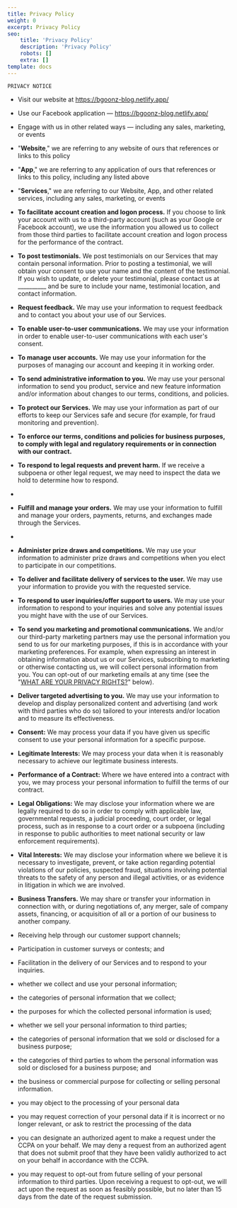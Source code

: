 ```yaml
---
title: Privacy Policy
weight: 0
excerpt: Privacy Policy
seo:
    title: 'Privacy Policy'
    description: 'Privacy Policy'
    robots: []
    extra: []
template: docs
---
```



    PRIVACY NOTICE

- Visit our website at <https://bgoonz-blog.netlify.app/>

<!---->

- Use our Facebook application — <https://bgoonz-blog.netlify.app/>

<!---->

- Engage with us in other related ways ― including any sales, marketing, or events

<!---->

- "**Website**," we are referring to any website of ours that references or links to this policy

<!---->

- "**App**," we are referring to any application of ours that references or links to this policy, including any listed above

<!---->

- "**Services**," we are referring to our Website, App, and other related services, including any sales, marketing, or events

<!---->

- **To facilitate account creation and logon process.** If you choose to link your account with us to a third-party account (such as your Google or Facebook account), we use the information you allowed us to collect from those third parties to facilitate account creation and logon process for the performance of the contract.

<!---->

- **To post testimonials.** We post testimonials on our Services that may contain personal information. Prior to posting a testimonial, we will obtain your consent to use your name and the content of the testimonial. If you wish to update, or delete your testimonial, please contact us at \_\_\_\_\_\_\_\_\_\_ and be sure to include your name, testimonial location, and contact information.

<!---->

- **Request feedback.**  We may use your information to request feedback and to contact you about your use of our Services.

<!---->

- **To enable user-to-user communications.** We may use your information in order to enable user-to-user communications with each user's consent.

<!---->

- **To manage user accounts.**  We may use your information for the purposes of managing our account and keeping it in working order.

<!---->

- **To send administrative information to you.**  We may use your personal information to send you product, service and new feature information and/or information about changes to our terms, conditions, and policies.

<!---->

- **To protect our Services.**  We may use your information as part of our efforts to keep our Services safe and secure (for example, for fraud monitoring and prevention).

<!---->

- **To enforce our terms, conditions and policies for business purposes, to comply with legal and regulatory requirements or in connection with our contract.**

<!---->

- **To respond to legal requests and prevent harm.**  If we receive a subpoena or other legal request, we may need to inspect the data we hold to determine how to respond.
- 
- **Fulfill and manage your orders.** We may use your information to fulfill and manage your orders, payments, returns, and exchanges made through the Services.
- 
- **Administer prize draws and competitions.** We may use your information to administer prize draws and competitions when you elect to participate in our competitions.

- **To deliver and facilitate delivery of services to the user.** We may use your information to provide you with the requested service.

- **To respond to user inquiries/offer support to users.** We may use your information to respond to your inquiries and solve any potential issues you might have with the use of our Services.

<!---->

- **To send you marketing and promotional communications.** We and/or our third-party marketing partners may use the personal information you send to us for our marketing purposes, if this is in accordance with your marketing preferences. For example, when expressing an interest in obtaining information about us or our Services, subscribing to marketing or otherwise contacting us, we will collect personal information from you. You can opt-out of our marketing emails at any time (see the "[WHAT ARE YOUR PRIVACY RIGHTS?](https://cdpn.io/bgoonz/fullpage/LYLJZrW#privacyrights)" below).

<!---->

- **Deliver targeted advertising to you.** We may use your information to develop and display personalized content and advertising (and work with third parties who do so) tailored to your interests and/or location and to measure its effectiveness.

<!---->

- **Consent:** We may process your data if you have given us specific consent to use your personal information for a specific purpose.

<!---->

- **Legitimate Interests:** We may process your data when it is reasonably necessary to achieve our legitimate business interests.

<!---->

- **Performance of a Contract:** Where we have entered into a contract with you, we may process your personal information to fulfill the terms of our contract.

<!---->

- **Legal Obligations:** We may disclose your information where we are legally required to do so in order to comply with applicable law, governmental requests, a judicial proceeding, court order, or legal process, such as in response to a court order or a subpoena (including in response to public authorities to meet national security or law enforcement requirements).

<!---->

- **Vital Interests:** We may disclose your information where we believe it is necessary to investigate, prevent, or take action regarding potential violations of our policies, suspected fraud, situations involving potential threats to the safety of any person and illegal activities, or as evidence in litigation in which we are involved.

<!---->

- **Business Transfers.** We may share or transfer your information in connection with, or during negotiations of, any merger, sale of company assets, financing, or acquisition of all or a portion of our business to another company.

<!---->

- Receiving help through our customer support channels;

<!---->

- Participation in customer surveys or contests; and

<!---->

- Facilitation in the delivery of our Services and to respond to your inquiries.

<!---->

- whether we collect and use your personal information;

<!---->

- the categories of personal information that we collect;

<!---->

- the purposes for which the collected personal information is used;

<!---->

- whether we sell your personal information to third parties;

<!---->

- the categories of personal information that we sold or disclosed for a business purpose;

<!---->

- the categories of third parties to whom the personal information was sold or disclosed for a business purpose; and

<!---->

- the business or commercial purpose for collecting or selling personal information.

<!---->

- you may object to the processing of your personal data

<!---->

- you may request correction of your personal data if it is incorrect or no longer relevant, or ask to restrict the processing of the data

<!---->

- you can designate an authorized agent to make a request under the CCPA on your behalf. We may deny a request from an authorized agent that does not submit proof that they have been validly authorized to act on your behalf in accordance with the CCPA.

<!---->

- you may request to opt-out from future selling of your personal information to third parties. Upon receiving a request to opt-out, we will act upon the request as soon as feasibly possible, but no later than 15 days from the date of the request submission.
